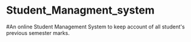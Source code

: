 # Student_Managment_system
#An online Student Management System to keep account of all student's previous semester marks.
